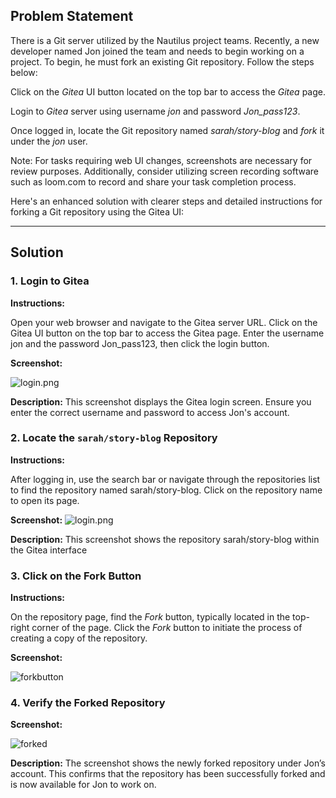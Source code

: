 ## Problem Statement

There is a Git server utilized by the Nautilus project teams. Recently, a new developer named Jon joined the team and needs to begin working on a project. To begin, he must fork an existing Git repository. Follow the steps below:

Click on the _Gitea_ UI button located on the top bar to access the _Gitea_ page.

Login to _Gitea_ server using username _jon_ and password _Jon_pass123_.

Once logged in, locate the Git repository named _sarah/story-blog_ and _fork_ it under the _jon_ user.

Note: For tasks requiring web UI changes, screenshots are necessary for review purposes. Additionally, consider utilizing screen recording software such as loom.com to record and share your task completion process.

Here's an enhanced solution with clearer steps and detailed instructions for forking a Git repository using the Gitea UI:

---

## Solution

### 1. Login to Gitea

**Instructions:**

Open your web browser and navigate to the Gitea server URL.
Click on the Gitea UI button on the top bar to access the Gitea page.
Enter the username jon and the password Jon_pass123, then click the login button.

**Screenshot:**

![login.png](https://github.com/prudvikeshav/KodekloudEnginner/blob/fb726c18b0ecafbbed1da95b04eb13ea324871a2/GIT/images/login.png)

**Description:**
This screenshot displays the Gitea login screen. Ensure you enter the correct username and password to access Jon's account.

### 2. Locate the `sarah/story-blog` Repository

**Instructions:**

After logging in, use the search bar or navigate through the repositories list to find the repository named sarah/story-blog.
Click on the repository name to open its page.

**Screenshot:**
![login.png](https://github.com/prudvikeshav/KodekloudEnginner/blob/fb726c18b0ecafbbed1da95b04eb13ea324871a2/GIT/images/repo.png)

**Description:**
This screenshot shows the repository sarah/story-blog within the Gitea interface

### 3. Click on the Fork Button

**Instructions:**

On the repository page, find the _Fork_ button, typically located in the top-right corner of the page.
Click the _Fork_ button to initiate the process of creating a copy of the repository.

**Screenshot:**

![forkbutton](https://github.com/prudvikeshav/KodekloudEnginner/blob/main/GIT/images/forkbutton.png)

### 4. Verify the Forked Repository

**Screenshot:**

![forked](https://github.com/prudvikeshav/KodekloudEnginner/blob/fb726c18b0ecafbbed1da95b04eb13ea324871a2/GIT/images/forked.png)

**Description:**
The screenshot shows the newly forked repository under Jon’s account. This confirms that the repository has been successfully forked and is now available for Jon to work on.
